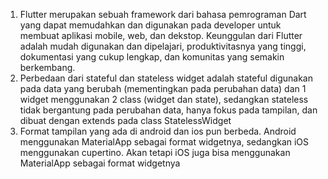 1.  Flutter merupakan sebuah framework dari bahasa pemrograman Dart yang dapat memudahkan dan digunakan pada developer untuk membuat aplikasi mobile, web, dan dekstop. Keunggulan dari Flutter adalah mudah digunakan dan dipelajari, produktivitasnya yang tinggi, dokumentasi yang cukup lengkap, dan komunitas yang semakin berkembang.
2. Perbedaan dari stateful dan stateless widget adalah stateful digunakan pada data yang berubah (mementingkan pada perubahan data) dan 1 widget menggunakan 2 class (widget dan state), sedangkan stateless tidak bergantung pada perubahan data, hanya fokus pada tampilan, dan dibuat dengan extends pada class StatelessWidget
3. Format tampilan yang ada di android dan ios pun berbeda. Android menggunakan MaterialApp sebagai format widgetnya, sedangkan iOS menggunakan cupertino. Akan tetapi iOS juga bisa menggunakan MaterialApp sebagai format widgetnya